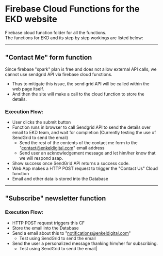 # Firebase Cloud Functions for the EKD website
Firebase cloud function folder for all the functions.  
The functions for EKD and its step by step workings are listed below:

---
## "Contact Me" form function
Since firebase "spark" plan is free and does not allow external API calls, we cannot use sendgrid API via firebase cloud functions.
- Thus to mitigate this issue, the send grid API will be called within the web page itself.
- And then the site will make a call to the cloud function to store the details.

### Execution Flow:
- User clicks the submit button
- Function runs in browser to call Sendgrid API to send the details over email to EKD team, and wait for completion (Currently testing the use of SendGrid to send the email)
    - Send the rest of the contents of the contact me form to the "contact@enkeldigital.com" email address
    - Send user an acknowledgement message and let him/her know that we will respond asap.
- Show success once SendGrid API returns a success code.
- Web App makes a HTTP POST request to trigger the "Contact Us" Cloud function
- Email and other data is stored into the Database

---
## "Subscribe" newsletter function
### Execution Flow:
- HTTP POST request triggers this CF
- Store the email into the Database
- Send a email about this to "notifications@enkeldigital.com"
    - Test using SendGrid to send the email
- Send the user a personalized message thanking him/her for subscribing.
    - Test using SendGrid to send the email|
